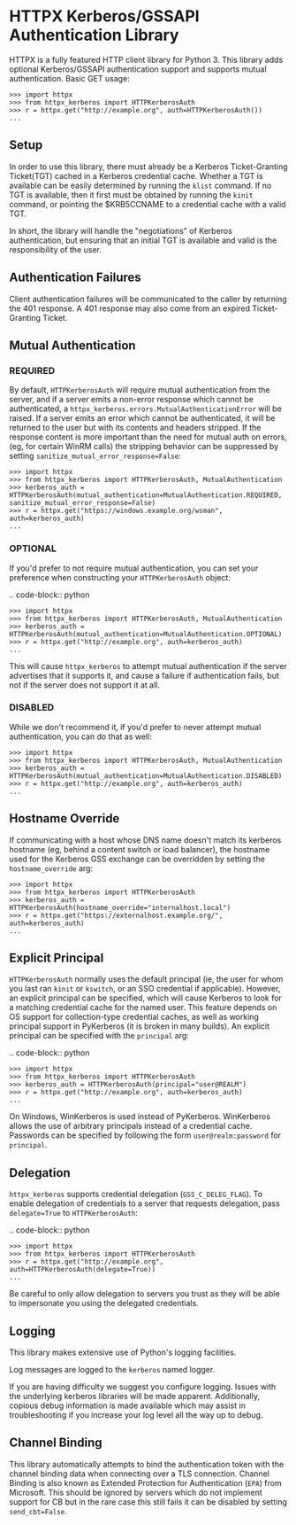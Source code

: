 HTTPX Kerberos/GSSAPI Authentication Library
===============================================

HTTPX is a fully featured HTTP client library for Python 3. This library
adds optional Kerberos/GSSAPI authentication support and supports mutual
authentication. Basic GET usage:

    >>> import httpx
    >>> from httpx_kerberos import HTTPKerberosAuth
    >>> r = httpx.get("http://example.org", auth=HTTPKerberosAuth())
    ...

Setup
-----

In order to use this library, there must already be a Kerberos Ticket-Granting
Ticket(TGT) cached in a Kerberos credential cache. Whether a TGT is available
can be easily determined by running the ``klist`` command. If no TGT is
available, then it first must be obtained by running the ``kinit`` command, or
pointing the $KRB5CCNAME to a credential cache with a valid TGT.

In short, the library will handle the "negotiations" of Kerberos authentication,
but ensuring that an initial TGT is available and valid is the responsibility
of the user.

Authentication Failures
-----------------------

Client authentication failures will be communicated to the caller by returning
the 401 response. A 401 response may also come from an expired Ticket-Granting
Ticket.

Mutual Authentication
---------------------

### REQUIRED

By default, ``HTTPKerberosAuth`` will require mutual authentication from the
server, and if a server emits a non-error response which cannot be
authenticated, a ``httpx_kerberos.errors.MutualAuthenticationError`` will
be raised. If a server emits an error which cannot be authenticated, it will
be returned to the user but with its contents and headers stripped. If the
response content is more important than the need for mutual auth on errors,
(eg, for certain WinRM calls) the stripping behavior can be suppressed by
setting ``sanitize_mutual_error_response=False``:

    >>> import httpx
    >>> from httpx_kerberos import HTTPKerberosAuth, MutualAuthentication
    >>> kerberos_auth = HTTPKerberosAuth(mutual_authentication=MutualAuthentication.REQUIRED, sanitize_mutual_error_response=False)
    >>> r = httpx.get("https://windows.example.org/wsman", auth=kerberos_auth)
    ...

### OPTIONAL

If you'd prefer to not require mutual authentication, you can set your
preference when constructing your ``HTTPKerberosAuth`` object:

.. code-block:: python

    >>> import httpx
    >>> from httpx_kerberos import HTTPKerberosAuth, MutualAuthentication
    >>> kerberos_auth = HTTPKerberosAuth(mutual_authentication=MutualAuthentication.OPTIONAL)
    >>> r = httpx.get("http://example.org", auth=kerberos_auth)
    ...

This will cause ``httpx_kerberos`` to attempt mutual authentication if the
server advertises that it supports it, and cause a failure if authentication
fails, but not if the server does not support it at all.

### DISABLED

While we don't recommend it, if you'd prefer to never attempt mutual
authentication, you can do that as well:

    >>> import httpx
    >>> from httpx_kerberos import HTTPKerberosAuth, MutualAuthentication
    >>> kerberos_auth = HTTPKerberosAuth(mutual_authentication=MutualAuthentication.DISABLED)
    >>> r = httpx.get("http://example.org", auth=kerberos_auth)
    ...

Hostname Override
-----------------

If communicating with a host whose DNS name doesn't match its
kerberos hostname (eg, behind a content switch or load balancer),
the hostname used for the Kerberos GSS exchange can be overridden by
setting the ``hostname_override`` arg:

    >>> import httpx
    >>> from httpx_kerberos import HTTPKerberosAuth
    >>> kerberos_auth = HTTPKerberosAuth(hostname_override="internalhost.local")
    >>> r = httpx.get("https://externalhost.example.org/", auth=kerberos_auth)
    ...

Explicit Principal
------------------

``HTTPKerberosAuth`` normally uses the default principal (ie, the user for
whom you last ran ``kinit`` or ``kswitch``, or an SSO credential if
applicable). However, an explicit principal can be specified, which will
cause Kerberos to look for a matching credential cache for the named user.
This feature depends on OS support for collection-type credential caches,
as well as working principal support in PyKerberos (it is broken in many
builds). An explicit principal can be specified with the ``principal`` arg:

.. code-block:: python

    >>> import httpx
    >>> from httpx_kerberos import HTTPKerberosAuth
    >>> kerberos_auth = HTTPKerberosAuth(principal="user@REALM")
    >>> r = httpx.get("http://example.org", auth=kerberos_auth)
    ...

On Windows, WinKerberos is used instead of PyKerberos. WinKerberos allows the
use of arbitrary principals instead of a credential cache. Passwords can be
specified by following the form ``user@realm:password`` for ``principal``.

Delegation
----------

``httpx_kerberos`` supports credential delegation (``GSS_C_DELEG_FLAG``).
To enable delegation of credentials to a server that requests delegation, pass
``delegate=True`` to ``HTTPKerberosAuth``:

.. code-block:: python

    >>> import httpx
    >>> from httpx_kerberos import HTTPKerberosAuth
    >>> r = httpx.get("http://example.org", auth=HTTPKerberosAuth(delegate=True))
    ...

Be careful to only allow delegation to servers you trust as they will be able
to impersonate you using the delegated credentials.

Logging
-------

This library makes extensive use of Python's logging facilities.

Log messages are logged to the ``kerberos`` named logger.

If you are having difficulty we suggest you configure logging. Issues with the
underlying kerberos libraries will be made apparent. Additionally, copious debug
information is made available which may assist in troubleshooting if you
increase your log level all the way up to debug.

Channel Binding
---------------

This library automatically attempts to bind the
authentication token with the channel binding data when connecting over a TLS
connection. Channel Binding is also known as Extended Protection for
Authentication (``EPA``) from Microsoft. This should be ignored by servers
which do not implement support for CB but in the rare case this still fails it
can be disabled by setting ``send_cbt=False``.

